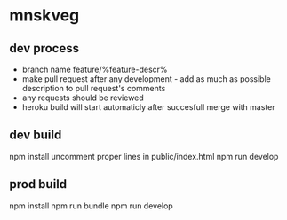 # mnskveg

## dev process
- branch name feature/%feature-descr%
- make pull request after any development - add as much as possible description to pull request's comments
- any requests should be reviewed
- heroku build will start automaticly after succesfull merge with master

## dev build

npm install
uncomment proper lines in public/index.html
npm run develop

## prod build

npm install
npm run bundle
npm run develop